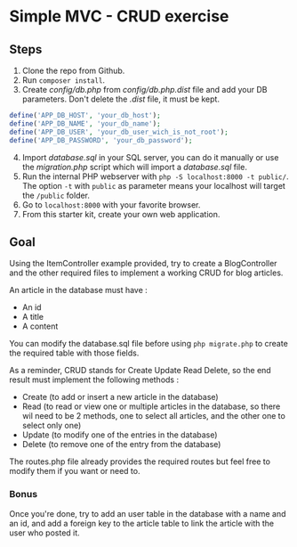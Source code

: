 # Simple MVC - CRUD exercise

## Steps

1. Clone the repo from Github.
2. Run `composer install`.
3. Create _config/db.php_ from _config/db.php.dist_ file and add your DB parameters. Don't delete the _.dist_ file, it must be kept.

```php
define('APP_DB_HOST', 'your_db_host');
define('APP_DB_NAME', 'your_db_name');
define('APP_DB_USER', 'your_db_user_wich_is_not_root');
define('APP_DB_PASSWORD', 'your_db_password');
```

4. Import _database.sql_ in your SQL server, you can do it manually or use the _migration.php_ script which will import a _database.sql_ file.
5. Run the internal PHP webserver with `php -S localhost:8000 -t public/`. The option `-t` with `public` as parameter means your localhost will target the `/public` folder.
6. Go to `localhost:8000` with your favorite browser.
7. From this starter kit, create your own web application.

## Goal

Using the ItemController example provided, try to create a BlogController and the other required files to implement a working CRUD for blog articles.

An article in the database must have :

-   An id
-   A title
-   A content

You can modify the database.sql file before using `php migrate.php` to create the required table with those fields.

As a reminder, CRUD stands for Create Update Read Delete, so the end result must implement the following methods :

-   Create (to add or insert a new article in the database)
-   Read (to read or view one or multiple articles in the database, so there wil need to be 2 methods, one to select all articles, and the other one to select only one)
-   Update (to modify one of the entries in the database)
-   Delete (to remove one of the entry from the database)

The routes.php file already provides the required routes but feel free to modify them if you want or need to.

### Bonus

Once you're done, try to add an user table in the database with a name and an id, and add a foreign key to the article table to link the article with the user who posted it.
